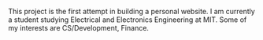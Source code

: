 This project is the first attempt in building a personal website.
I am currently a student studying Electrical and Electronics Engineering at MIT. Some of my interests are CS/Development, Finance.